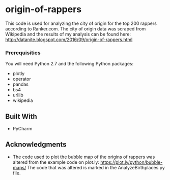 # origin-of-rappers

This code is used for analyzing the city of origin for the top 200 rappers according to Ranker.com. The city of origin data was scraped from Wikipedia and the results of my analysis can be found here: http://datanite.blogspot.com/2016/09/origin-of-rappers.html

### Prerequisities

You will need Python 2.7 and the following Python packages:
- plotly
- operator
- pandas
- bs4
- urllib
- wikipedia

## Built With

* PyCharm

## Acknowledgments

* The code used to plot the bubble map of the origins of rappers was altered from the example code on plot.ly: https://plot.ly/python/bubble-maps/ The code that was altered is marked in the AnalyzeBirthplaces.py file.